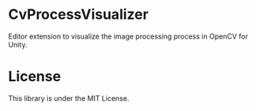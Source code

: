 # CvProcessVisualizer
Editor extension to visualize the image processing process in OpenCV for Unity.

# License
This library is under the MIT License.
